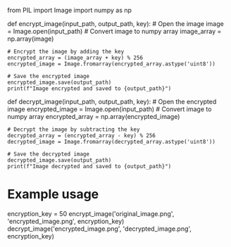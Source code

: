 
from PIL import Image
import numpy as np

def encrypt_image(input_path, output_path, key):
    # Open the image
    image = Image.open(input_path)
    # Convert image to numpy array
    image_array = np.array(image)
    
    # Encrypt the image by adding the key
    encrypted_array = (image_array + key) % 256
    encrypted_image = Image.fromarray(encrypted_array.astype('uint8'))
    
    # Save the encrypted image
    encrypted_image.save(output_path)
    print(f"Image encrypted and saved to {output_path}")

def decrypt_image(input_path, output_path, key):
    # Open the encrypted image
    encrypted_image = Image.open(input_path)
    # Convert image to numpy array
    encrypted_array = np.array(encrypted_image)
    
    # Decrypt the image by subtracting the key
    decrypted_array = (encrypted_array - key) % 256
    decrypted_image = Image.fromarray(decrypted_array.astype('uint8'))
    
    # Save the decrypted image
    decrypted_image.save(output_path)
    print(f"Image decrypted and saved to {output_path}")

# Example usage
encryption_key = 50
encrypt_image('original_image.png', 'encrypted_image.png', encryption_key)
decrypt_image('encrypted_image.png', 'decrypted_image.png', encryption_key)

